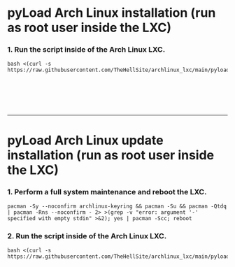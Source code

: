 # pyLoad Arch Linux installation (run as root user inside the LXC)

### 1. Run the script inside of the Arch Linux LXC.

  ```
  bash <(curl -s https://raw.githubusercontent.com/TheHellSite/archlinux_lxc/main/pyload/pyload_installer.sh)
  ```

<br />
<br />
<br />
<br />
<hr>

# pyLoad Arch Linux update installation (run as root user inside the LXC)

### 1. Perform a full system maintenance and reboot the LXC.

  ```
  pacman -Sy --noconfirm archlinux-keyring && pacman -Su && pacman -Qtdq | pacman -Rns --noconfirm - 2> >(grep -v "error: argument '-' specified with empty stdin" >&2); yes | pacman -Scc; reboot
  ```

### 2. Run the script inside of the Arch Linux LXC.

  ```
  bash <(curl -s https://raw.githubusercontent.com/TheHellSite/archlinux_lxc/main/pyload/pyload_updater.sh)
  ```
